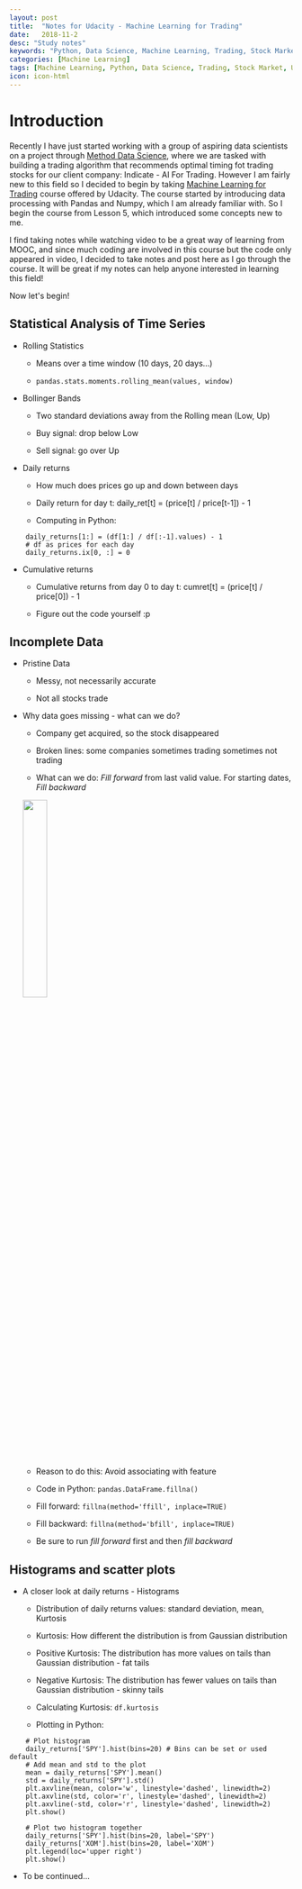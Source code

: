```yaml
---
layout: post
title:  "Notes for Udacity - Machine Learning for Trading"
date:   2018-11-2
desc: "Study notes"
keywords: "Python, Data Science, Machine Learning, Trading, Stock Market, Udacity"
categories: [Machine Learning]
tags: [Machine Learning, Python, Data Science, Trading, Stock Market, Udacity]
icon: icon-html
---
```


# Introduction

Recently I have just started working with a group of aspiring data scientists on a project through [Method Data Science](http://methoddatascience.com/), where we are tasked with building a trading algorithm that recommends optimal timing fot trading stocks for our client company: Indicate - AI For Trading. However I am fairly new to this field so I decided to begin by taking [Machine Learning for Trading](https://classroom.udacity.com/courses/ud501) course offered by Udacity. The course started by introducing data processing with Pandas and Numpy, which I am already familiar with. So I begin the course from Lesson 5, which introduced some concepts new to me.

I find taking notes while watching video to be a great way of learning from MOOC, and since much coding are involved in this course but the code only appeared in video, I decided to take notes and post here as I go through the course. It will be great if my notes can help anyone interested in learning this field!

Now let's begin!

## Statistical Analysis of Time Series

* Rolling Statistics

	* Means over a time window (10 days, 20 days…)

	* `pandas.stats.moments.rolling_mean(values, window)`


* Bollinger Bands
	* Two standard deviations away from the Rolling mean (Low, Up)

	* Buy signal: drop below Low

	* Sell signal: go over Up


* Daily returns
	* How much does prices go up and down between days

	* Daily return for day t: daily_ret[t] = (price[t] / price[t-1]) - 1

	* Computing in Python:


```
	daily_returns[1:] = (df[1:] / df[:-1].values) - 1
	# df as prices for each day
	daily_returns.ix[0, :] = 0
```
* Cumulative returns

	* Cumulative returns from day 0 to day t: cumret[t] = (price[t] / price[0]) - 1

	* Figure out the code yourself :p

	
## Incomplete Data

* Pristine Data

	* Messy, not necessarily accurate

	* Not all stocks trade

* Why data goes missing - what can we do?

	* Company get acquired, so the stock disappeared

	* Broken lines: some companies sometimes trading sometimes not trading

	* What can we do: _Fill forward_ from last valid value. For starting dates, _Fill backward_


	<img src="{{ site.img_path }}/MLforTrading/part1-1.png" width="30%">

	* Reason to do this: Avoid associating with feature

	* Code in Python: `pandas.DataFrame.fillna()`

	* Fill forward: `fillna(method='ffill', inplace=TRUE)`

	* Fill backward:  `fillna(method='bfill', inplace=TRUE)`

	* Be sure to run _fill forward_ first and then _fill backward_

## Histograms and scatter plots

* A closer look at daily returns - Histograms

	* Distribution of daily returns values: standard deviation, mean, Kurtosis

	* Kurtosis: How different the distribution is from Gaussian distribution
	
	* Positive Kurtosis: The distribution has more values on tails than Gaussian distribution - fat tails

	* Negative Kurtosis: The distribution has fewer values on tails than Gaussian distribution - skinny tails

	* Calculating Kurtosis: `df.kurtosis`

	* Plotting in Python:

```
	# Plot histogram
	daily_returns['SPY'].hist(bins=20) # Bins can be set or used default
	# Add mean and std to the plot
	mean = daily_returns['SPY'].mean()
	std = daily_returns['SPY'].std()
	plt.axvline(mean, color='w', linestyle='dashed', linewidth=2)
	plt.axvline(std, color='r', linestyle='dashed', linewidth=2)
	plt.axvline(-std, color='r', linestyle='dashed', linewidth=2)
	plt.show()

	# Plot two histogram together
	daily_returns['SPY'].hist(bins=20, label='SPY')
	daily_returns['XOM'].hist(bins=20, label='XOM')
	plt.legend(loc='upper right')
	plt.show()
```
* To be continued...


